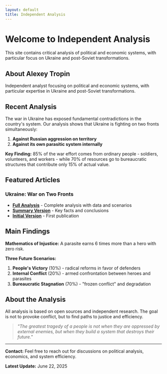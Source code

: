 ```yaml
---
layout: default
title: Independent Analysis
---
```


# Welcome to Independent Analysis

This site contains critical analysis of political and economic systems, with particular focus on Ukraine and post-Soviet transformations.

## About Alexey Tropin

Independent analyst focusing on political and economic systems, with particular expertise in Ukraine and post-Soviet transformations.

## Recent Analysis

The war in Ukraine has exposed fundamental contradictions in the country's system. Our analysis shows that Ukraine is fighting on two fronts simultaneously:

1. **Against Russian aggression on territory**
2. **Against its own parasitic system internally**

**Key Finding:** 85% of the war effort comes from ordinary people - soldiers, volunteers, and workers - while 70% of resources go to bureaucratic structures that contribute only 15% of actual value.

## Featured Articles

### Ukraine: War on Two Fronts

- **[Full Analysis](/articles/blog/2025/ukraine-war-analysis-full/)** - Complete analysis with data and scenarios
- **[Summary Version](/articles/blog/2025/ukraine-war-analysis-summary/)** - Key facts and conclusions  
- **[Initial Version](/articles/blog/2025/ukraine-war-analysis/)** - First publication

## Main Findings

**Mathematics of Injustice:** A parasite earns 6 times more than a hero with zero risk.

**Three Future Scenarios:**
1. **People's Victory** (10%) - radical reforms in favor of defenders
2. **Internal Conflict** (20%) - armed confrontation between heroes and parasites
3. **Bureaucratic Stagnation** (70%) - "frozen conflict" and degradation

## About the Analysis

All analysis is based on open sources and independent research. The goal is not to provoke conflict, but to find paths to justice and efficiency.

> *"The greatest tragedy of a people is not when they are oppressed by external enemies, but when they build a system that destroys their future."*

---

**Contact:** Feel free to reach out for discussions on political analysis, economics, and system efficiency.

**Latest Update:** June 22, 2025
